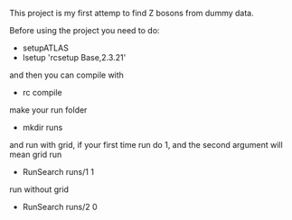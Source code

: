 This project is my first attemp to find Z bosons from dummy data.

Before using the project you need to do:

- setupATLAS
- lsetup 'rcsetup Base,2.3.21'

and then you can compile with

- rc compile 

make your run folder
- mkdir runs

and run with grid, if your first time run do 1, and the second argument will mean grid run
- RunSearch runs/1 1

run without grid
- RunSearch runs/2 0